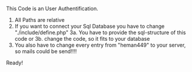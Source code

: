 This Code is an User Authentification.

1. All Paths are relative
2. If you want to connect your Sql Database you have to change "./include/define.php"
3a. You have to provide the sql-structure of this code 
                  or
3b. change the code, so it fits to your database
4.  You also have to change every entry from "heman449" to your server, so mails could be send!!!!

Ready!

